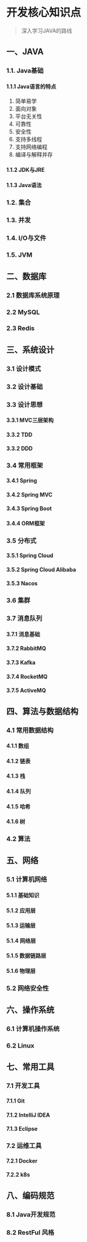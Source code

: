 # 开发核心知识点
> 深入学习JAVA的路线

## 一、JAVA

### 1.1. Java基础

#### 1.1.1 Java语言的特点

1. 简单易学
2. 面向对象
3. 平台无关性
4. 可靠性
5. 安全性
6. 支持多线程
7. 支持网络编程
8. 编译与解释并存

#### 1.1.2 JDK与JRE

#### 1.1.3 Java语法

### 1.2. 集合

### 1.3. 并发

### 1.4. I/O与文件

### 1.5. JVM

## 二、数据库

### 2.1 数据库系统原理

### 2.2 MySQL

### 2.3 Redis

## 三、系统设计

### 3.1 设计模式

### 3.2 设计基础

### 3.3 设计思想

#### 3.3.1 MVC三层架构

#### 3.3.2 TDD

#### 3.3.2 DDD

### 3.4 常用框架

#### 3.4.1 Spring 

#### 3.4.2 Spring MVC

#### 3.4.3 Spring Boot

#### 3.4.4 ORM框架

### 3.5 分布式

#### 3.5.1 Spring Cloud 

#### 3.5.2 Spring Cloud Alibaba

#### 3.5.3 Nacos

### 3.6 集群

### 3.7 消息队列

#### 3.7.1 消息基础

#### 3.7.2 RabbitMQ

#### 3.7.3 Kafka

#### 3.7.4 RocketMQ

#### 3.7.5 ActiveMQ

## 四、算法与数据结构

### 4.1 常用数据结构

#### 4.1.1 数组

#### 4.1.2 链表

#### 4.1.3 栈

#### 4.1.4 队列

#### 4.1.5 哈希

#### 4.1.6 树

### 4.2 算法

## 五、网络

### 5.1 计算机网络

#### 5.1.1 基础知识

#### 5.1.2 应用层

#### 5.1.3 运输层

#### 5.1.4 网络层

#### 5.1.5 数据链路层

#### 5.1.6 物理层 

### 5.2 网络安全性

## 六、操作系统

### 6.1 计算机操作系统

### 6.2 Linux

## 七、常用工具

### 7.1 开发工具

#### 7.1.1 Git

#### 7.1.2 IntelliJ IDEA

#### 7.1.3 Eclipse

### 7.2 运维工具

#### 7.2.1 Docker

#### 7.2.2 k8s

## 八、编码规范

### 8.1 Java开发规范

### 8.2 RestFul 风格
